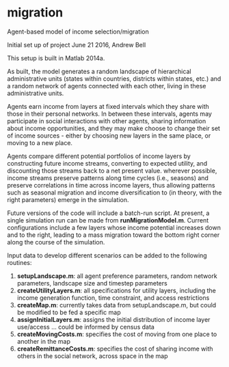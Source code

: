 # migration
Agent-based model of income selection/migration

Initial set up of project June 21 2016, Andrew Bell

This setup is built in Matlab 2014a.

As built, the model generates a random landscape of hierarchical administrative units (states within countries, districts within states, etc.) and a random network of agents connected with each other, living in these administrative units.  

Agents earn income from layers at fixed intervals which they share with those in their personal networks.  In between these intervals, agents may participate in social interactions with other agents, sharing information about income opportunities, and they may make choose to change their set of income sources - either by choosing new layers in the same place, or moving to a new place.

Agents compare different potential portfolios of income layers by constructing future income streams, converting to expected utility, and discounting those streams back to a net present value.  wherever possible, income streams preserve patterns along time cycles (i.e., seasons) and preserve correlations in time across income layers, thus allowing patterns such as seasonal migration and income diversification to (in theory, with the right parameters) emerge in the simulation.

Future versions of the code will include a batch-run script.  At present, a single simulation run can be made from **runMigrationModel.m**.  Current configurations include a few layers whose income potential increases down and to the right, leading to a mass migration toward the bottom right corner along the course of the simulation.

Input data to develop different scenarios can be added to the following routines:
1. **setupLandscape.m**:  all agent preference parameters, random network parameters, landscape size and timestep parameters
2. **createUtilityLayers.m**: all specifications for utility layers, including the income generation function, time constraint, and access restrictions
3. **createMap.m**: currently takes data from setupLandscape.m, but could be modified to be fed a specific map
4. **assignInitialLayers.m**: assigns the initial distribution of income layer use/access ... could be informed by census data
5. **createMovingCosts.m**: specifies the cost of moving from one place to another in the map
6. **createRemittanceCosts.m**: specifies the cost of sharing income with others in the social network, across space in the map
